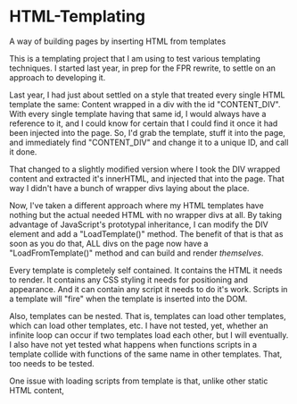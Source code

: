 # HTML-Templating
A way of building pages by inserting HTML from templates

This is a templating project that I am using to test various templating techniques.  I started last year, in prep for the FPR rewrite, to settle on an approach to developing it. 

Last year, I had just about settled on a style that treated every single HTML template the same: Content wrapped in a div with the id "CONTENT_DIV".  With every single template having that same id, I would always have a reference to it, and I could know for certain that I could find it once it had been injected into the page.  So, I'd grab the template, stuff it into the page, and immediately find "CONTENT_DIV" and change it to a unique ID, and call it done.

That changed to a slightly modified version where I took the DIV wrapped content and extracted it's innerHTML, and injected that into the page.  That way I didn't have a bunch of wrapper divs laying about the place.

Now, I've taken a different approach where my HTML templates have nothing but the actual needed HTML with no wrapper divs at all. By taking advantage of JavaScript's prototypal inheritance, I can modify the DIV element and add a "LoadTemplate()" method. The benefit of that is that as soon as you do that, ALL divs on the page now have a "LoadFromTemplate()" method and can build and render *themselves*.

Every template is completely self contained.  It contains the HTML it needs to render.  It contains any CSS styling it needs for positioning and appearance.  And it can contain any script it needs to do it's work.  Scripts in a template will "fire" when the template is inserted into the DOM.

Also, templates can be nested.  That is, templates can load other templates, which can load other templates, etc.  I have not  tested, yet, whether an infinite loop can occur if two templates load each other, but I will eventually.  I also have not yet  tested what happens when functions scripts in a template collide with functions of the same name in other templates.  That, too needs to be tested.

One issue with loading scripts from template is that, unlike other static HTML content, <script> tags that are injected into the page are dead on arrival.  Since they were not there when the page initially loaded, the page is unaware of them.  So, the LoadTemplate() method prototype extension finds all script tags in the template, and creates NEW scripts in the target document, and inserts their innerHTML.  Then the new script is appended to the page, and thus becomes a live, active script that the page actually can see.

Next steps, data binding. 

NOTE 1:

When loading a page from the web server, you can use "document.addEventListener("DOMContentLoaded", () => {})" to initiate your template loading.  But, none of the templates themselves can use that event listener.  If Page1 loads content from Page2 when it loads, then Page2 will never see the "Page is Loaded" event because it's already over.  However, templates can contain script that can be loaded in a similar way by using "() => {}" syntax.  This *will* be seen by the page, and will execute at the time it is injected.  

So, you will see DOMCOntentLoaded only in index.html (and other top level pages), and after that, you will only see anonymous functions instead.  I'd almost trust DOMContentLoaded EvenListener, because it is specifically designed to fire only once the DOM content is completely loaded.  That's it's actual purpose.  But you can't use it in templates.

